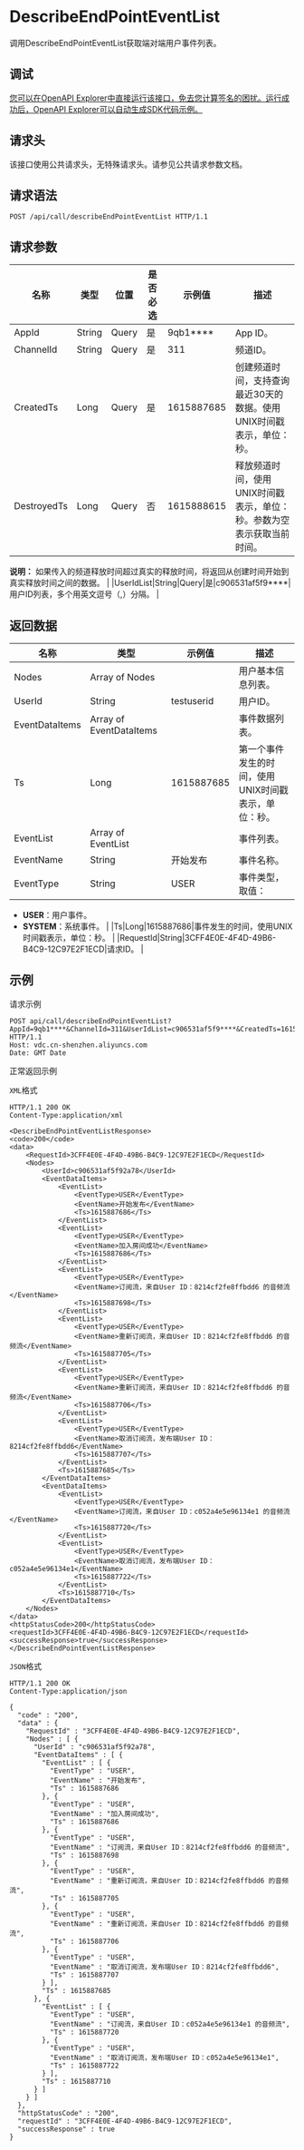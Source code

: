 # DescribeEndPointEventList

调用DescribeEndPointEventList获取端对端用户事件列表。

## 调试

[您可以在OpenAPI Explorer中直接运行该接口，免去您计算签名的困扰。运行成功后，OpenAPI Explorer可以自动生成SDK代码示例。](https://api.aliyun.com/#product=vdc&api=DescribeEndPointEventList&type=ROA&version=2020-12-14)

## 请求头

该接口使用公共请求头，无特殊请求头。请参见公共请求参数文档。

## 请求语法

```
POST /api/call/describeEndPointEventList HTTP/1.1
```

## 请求参数

|名称|类型|位置|是否必选|示例值|描述|
|--|--|--|----|---|--|
|AppId|String|Query|是|9qb1\*\*\*\*|App ID。 |
|ChannelId|String|Query|是|311|频道ID。 |
|CreatedTs|Long|Query|是|1615887685|创建频道时间，支持查询最近30天的数据。使用UNIX时间戳表示，单位：秒。 |
|DestroyedTs|Long|Query|否|1615888615|释放频道时间，使用UNIX时间戳表示，单位：秒。参数为空表示获取当前时间。

 **说明：** 如果传入的频道释放时间超过真实的释放时间，将返回从创建时间开始到真实释放时间之间的数据。 |
|UserIdList|String|Query|是|c906531af5f9\*\*\*\*|用户ID列表，多个用英文逗号（,）分隔。 |

## 返回数据

|名称|类型|示例值|描述|
|--|--|---|--|
|Nodes|Array of Nodes| |用户基本信息列表。 |
|UserId|String|testuserid|用户ID。 |
|EventDataItems|Array of EventDataItems| |事件数据列表。 |
|Ts|Long|1615887685|第一个事件发生的时间，使用UNIX时间戳表示，单位：秒。 |
|EventList|Array of EventList| |事件列表。 |
|EventName|String|开始发布|事件名称。 |
|EventType|String|USER|事件类型，取值：

 -   **USER**：用户事件。
-   **SYSTEM**：系统事件。 |
|Ts|Long|1615887686|事件发生的时间，使用UNIX时间戳表示，单位：秒。 |
|RequestId|String|3CFF4E0E-4F4D-49B6-B4C9-12C97E2F1ECD|请求ID。 |

## 示例

请求示例

```
POST api/call/describeEndPointEventList?AppId=9qb1****&ChannelId=311&UserIdList=c906531af5f9****&CreatedTs=1615887685&DestroyedTs=1615888615 HTTP/1.1 
Host: vdc.cn-shenzhen.aliyuncs.com 
Date: GMT Date
```

正常返回示例

`XML`格式

```
HTTP/1.1 200 OK
Content-Type:application/xml

<DescribeEndPointEventListResponse>
<code>200</code>
<data>
    <RequestId>3CFF4E0E-4F4D-49B6-B4C9-12C97E2F1ECD</RequestId>
    <Nodes>
        <UserId>c906531af5f92a78</UserId>
        <EventDataItems>
            <EventList>
                <EventType>USER</EventType>
                <EventName>开始发布</EventName>
                <Ts>1615887686</Ts>
            </EventList>
            <EventList>
                <EventType>USER</EventType>
                <EventName>加入房间成功</EventName>
                <Ts>1615887686</Ts>
            </EventList>
            <EventList>
                <EventType>USER</EventType>
                <EventName>订阅流，来自User ID：8214cf2fe8ffbdd6 的音频流</EventName>
                <Ts>1615887698</Ts>
            </EventList>
            <EventList>
                <EventType>USER</EventType>
                <EventName>重新订阅流，来自User ID：8214cf2fe8ffbdd6 的音频流</EventName>
                <Ts>1615887705</Ts>
            </EventList>
            <EventList>
                <EventType>USER</EventType>
                <EventName>重新订阅流，来自User ID：8214cf2fe8ffbdd6 的音频流</EventName>
                <Ts>1615887706</Ts>
            </EventList>
            <EventList>
                <EventType>USER</EventType>
                <EventName>取消订阅流，发布端User ID：8214cf2fe8ffbdd6</EventName>
                <Ts>1615887707</Ts>
            </EventList>
            <Ts>1615887685</Ts>
        </EventDataItems>
        <EventDataItems>
            <EventList>
                <EventType>USER</EventType>
                <EventName>订阅流，来自User ID：c052a4e5e96134e1 的音频流</EventName>
                <Ts>1615887720</Ts>
            </EventList>
            <EventList>
                <EventType>USER</EventType>
                <EventName>取消订阅流，发布端User ID：c052a4e5e96134e1</EventName>
                <Ts>1615887722</Ts>
            </EventList>
            <Ts>1615887710</Ts>
        </EventDataItems>
    </Nodes>
</data>
<httpStatusCode>200</httpStatusCode>
<requestId>3CFF4E0E-4F4D-49B6-B4C9-12C97E2F1ECD</requestId>
<successResponse>true</successResponse>
</DescribeEndPointEventListResponse>
```

`JSON`格式

```
HTTP/1.1 200 OK
Content-Type:application/json

{
  "code" : "200",
  "data" : {
    "RequestId" : "3CFF4E0E-4F4D-49B6-B4C9-12C97E2F1ECD",
    "Nodes" : [ {
      "UserId" : "c906531af5f92a78",
      "EventDataItems" : [ {
        "EventList" : [ {
          "EventType" : "USER",
          "EventName" : "开始发布",
          "Ts" : 1615887686
        }, {
          "EventType" : "USER",
          "EventName" : "加入房间成功",
          "Ts" : 1615887686
        }, {
          "EventType" : "USER",
          "EventName" : "订阅流，来自User ID：8214cf2fe8ffbdd6 的音频流",
          "Ts" : 1615887698
        }, {
          "EventType" : "USER",
          "EventName" : "重新订阅流，来自User ID：8214cf2fe8ffbdd6 的音频流",
          "Ts" : 1615887705
        }, {
          "EventType" : "USER",
          "EventName" : "重新订阅流，来自User ID：8214cf2fe8ffbdd6 的音频流",
          "Ts" : 1615887706
        }, {
          "EventType" : "USER",
          "EventName" : "取消订阅流，发布端User ID：8214cf2fe8ffbdd6",
          "Ts" : 1615887707
        } ],
        "Ts" : 1615887685
      }, {
        "EventList" : [ {
          "EventType" : "USER",
          "EventName" : "订阅流，来自User ID：c052a4e5e96134e1 的音频流",
          "Ts" : 1615887720
        }, {
          "EventType" : "USER",
          "EventName" : "取消订阅流，发布端User ID：c052a4e5e96134e1",
          "Ts" : 1615887722
        } ],
        "Ts" : 1615887710
      } ]
    } ]
  },
  "httpStatusCode" : "200",
  "requestId" : "3CFF4E0E-4F4D-49B6-B4C9-12C97E2F1ECD",
  "successResponse" : true
}
```

